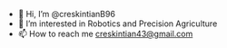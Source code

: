 - 👋 Hi, I’m @creskintianB96
- 👀 I’m interested in Robotics and Precision Agriculture
- 📫 How to reach me creskintian43@gmail.com

<!---
creskintianB96/creskintianB96 is a ✨ special ✨ repository because its `README.md` (this file) appears on your GitHub profile.
You can click the Preview link to take a look at your changes.
--->
